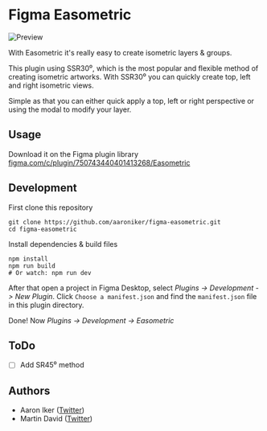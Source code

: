 # Figma Easometric

![Preview](https://aaroniker.me/easometric.gif)

With Easometric it's really easy to create isometric layers & groups.

This plugin using SSR30⁰, which is the most popular and flexible method of creating isometric artworks. With SSR30⁰ you can quickly create top, left and right isometric views.

Simple as that you can either quick apply a top, left or right perspective or using the modal to modify your layer.

## Usage

Download it on the Figma plugin library [figma.com/c/plugin/750743440401413268/Easometric](https://www.figma.com/c/plugin/750743440401413268/Easometric)

## Development

First clone this repository
```shell
git clone https://github.com/aaroniker/figma-easometric.git
cd figma-easometric
```

Install dependencies & build files
```shell
npm install
npm run build
# Or watch: npm run dev
```

After that open a project in Figma Desktop, select _Plugins -> Development -> New Plugin_. Click `Choose a manifest.json` and find the `manifest.json` file in this plugin directory.

Done! Now _Plugins -> Development -> Easometric_

## ToDo

- [ ] Add SR45⁰ method

## Authors

- Aaron Iker ([Twitter](https://twitter.com/aaroniker_me))
- Martin David ([Twitter](https://twitter.com/srioz))
